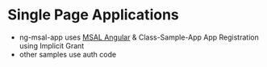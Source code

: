 # Single Page Applications

-   ng-msal-app uses [MSAL Angular](https://www.npmjs.com/package/@azure/msal-angular) & Class-Sample-App App Registration using Implicit Grant
-   other samples use auth code
